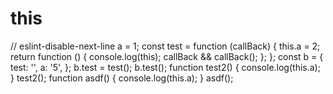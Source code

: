 # this
// eslint-disable-next-line
a = 1;
const test = function (callBack) {
  this.a = 2;
  return function () {
    console.log(this);
    callBack && callBack();
  };
};
const b = {
  test: '',
  a: '5',
};
b.test = test();
b.test();
function test2() { console.log(this.a); }
test2();
function asdf() { console.log(this.a); }
asdf();
